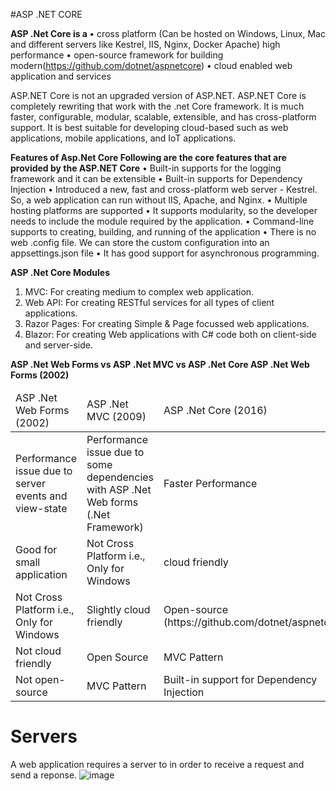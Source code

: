 #ASP .NET CORE

<b>ASP .Net Core is a </b>
•	cross platform (Can be hosted on Windows, Linux, Mac and different servers like Kestrel, IIS, Nginx, Docker Apache) high performance
•	open-source framework for building modern(https://github.com/dotnet/aspnetcore)
•	cloud enabled web application and services

ASP.NET Core is not an upgraded version of ASP.NET. ASP.NET Core is completely rewriting that work with the .net Core framework. It is much faster, configurable, modular, scalable, extensible, and has cross-platform support. It is best suitable for developing cloud-based such as web applications, mobile applications, and IoT applications.

<b>Features of Asp.Net Core Following are the core features that are provided by the ASP.NET Core</b>
•	Built-in supports for the logging framework and it can be extensible
•	Built-in supports for Dependency Injection
•	Introduced a new, fast and cross-platform web server - Kestrel. So, a web application can run without IIS, Apache, and Nginx.
•	Multiple hosting platforms are supported
•	It supports modularity, so the developer needs to include the module required by the application.
•	Command-line supports to creating, building, and running of the application
•	There is no web .config file. We can store the custom configuration into an appsettings.json file
•	It has good support for asynchronous programming.

<b>ASP .Net Core Modules</b>
1.	MVC: For creating medium to complex web application.
2.	Web API: For creating RESTful services for all types of client applications.
3.	Razor Pages: For creating Simple & Page focussed web applications.
4.	Blazor: For creating Web applications with C# code both on client-side and server-side.

<b>ASP .Net Web Forms vs ASP .Net MVC vs ASP .Net Core ASP .Net Web Forms (2002)</b>
<table>
<thead>
 <tr>
  <td>ASP .Net Web Forms (2002)</td>
  <td>ASP .Net MVC (2009)</td>
  <td>ASP .Net Core (2016)</td>
 </tr>
</thead>
<tbody>
 <tr>
  <td>Performance issue due to server events and view-state</td>
  <td>Performance issue due to some dependencies with ASP .Net Web forms (.Net Framework)</td>
  <td>Faster Performance</td>
 </tr>
  <tr>
  <td>Good for small application</td>
  <td>Not Cross Platform i.e., Only for Windows</td>
  <td>cloud friendly</td>
 </tr>
  <tr>
  <td>Not Cross Platform i.e., Only for Windows</td>
  <td>Slightly cloud friendly</td>
  <td>Open-source (https://github.com/dotnet/aspnetcore)</td>
 </tr>
  <tr>
  <td>Not cloud friendly</td>
  <td>Open Source</td>
  <td>MVC Pattern</td>
 </tr>
   <tr>
  <td>Not open-source</td>
  <td>MVC Pattern</td>
  <td>Built-in support for Dependency Injection</td>
 </tr>
</tbody>
</table>

# Servers
A web application requires a server to in order to receive a request and send a reponse. 
![image](https://github.com/rahul-jha-official/asp_dot_net_core/assets/138975150/7ba5585a-1dab-44a2-9909-ef4ca004dff2)
